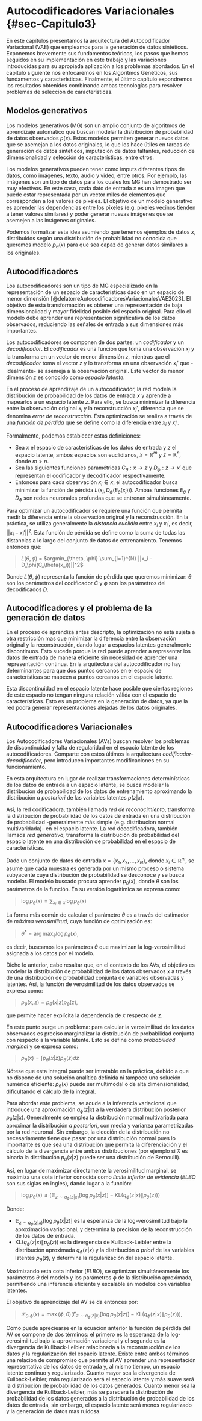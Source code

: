 # Autocodificadores Variacionales {#sec-Capitulo3}

En este capítulos presentamos la arquitectura del Autocodificador Variacional (VAE) que empleamos para la generación de datos sintéticos. Exponemos brevemente sus fundamentos teóricos, los pasos que hemos seguidos en su implementación en este trabajo y las variaciones introducidas para su apropiada aplicación a los problemas abordados. En el capítulo siguiente nos enfocaremos en los Algoritmos Genéticos, sus fundamentos y características. Finalmente, el último capítulo expondremos los resultados obtenidos combinando ambas tecnologías para resolver problemas de selección de características.

## Modelos generativos

Los modelos generativos (MG) son un amplio conjunto de algoritmos de aprendizaje automático que buscan modelar la distribución de probabilidad de datos observados $p(x)$. Estos modelos permiten generar nuevos datos que se asemejan a los datos originales, lo que los hace útiles en tareas de generación de datos sintéticos, imputación de datos faltantes, reducción de dimensionalidad y selección de características, entre otros.

Los modelos generativos pueden tener como imputs diferentes tipos de datos, como imágenes, texto, audio y video, entre otros. Por ejemplo, las imágenes son un tipo de datos para los cuales los MG han demostrado ser muy efectivos. En este caso, cada dato de entrada $x$ es una imagen que puede estar representada por un vector miles de elementos  que corresponden a los valores de píxeles. El objetivo de un modelo generativo es aprender las dependencias entre los píxeles (e.g. pixeles vecinos tienden a tener valores similares) y poder generar nuevas imágenes que se asemejen a las imágenes originales.

Podemos formalizar esta idea asumiendo que tenemos ejemplos de datos $x$, distribuidos según una distribución de probabilidad no conocida que queremos modelo $p_\theta(x)$ para que sea capaz de generar datos similares a los originales. 

## Autocodificadores

Los autocodificadores son un tipo de MG especializado en la representación de un espacio de características dado en un espacio de menor dimensión [@delatorreAutocodificadoresVariacionalesVAE2023].  El objetivo de esta transformación es obtener una representación de baja dimensionalidad y mayor fidelidad posible del espacio original. Para ello el modelo debe aprender una representación significativa de los datos observados, reduciendo las señales de entrada a sus dimensiones más importantes. 

Los autocodificadores se componen de dos partes: un *codificador* y un *decodificador*. El *codificador* es una función que toma una observación $x_i$ y la transforma en un vector de menor dimensión $z$, mientras que el *decodificador* toma el vector $z$ y lo transforma en una observación $x_i'$ que -idealmente- se asemeja a la observación original. Este vector de menor dimensión $z$ es conocido como *espacio latente*.

En el proceso de aprendizaje de un autocodificador, la red modela la distribución de probabilidad de los datos de entrada $x$ y aprende a mapearlos a un espacio latente $z$. Para ello, se busca minimizar la diferencia entre la observación original $x_i$ y la reconstrucción $x_i'$, diferencia que se denomina *error de reconstrucción*. Esta optimización se realiza a través de una *función de pérdida* que se define como la diferencia entre $x_i$ y $x_i'$.

Formalmente, podemos establecer estas definiciones: 

- Sea $x$ el espacio de características de los datos de entrada y $z$ el espacio latente, ambos espacios son euclidianos, $x = \mathbb{R}^m$ y $z = \mathbb{R}^n$, donde $m > n$.
- Sea las siguientes funciones paramétricas $C_\theta: x \rightarrow z$ y $D_\phi: z \rightarrow x'$ que representan el codificador y decodificador respectivamente.
- Entonces para cada observación $x_i \in x$, el autocodificador busca minimizar la función de pérdida $L(x_i, D_\phi(E_\theta(x_i)))$. Ambas funciones $E_\theta$ y $D_\phi$ son redes neuronales profundas que se entrenan simultáneamente.

Para optimizar un autocodificador se requiere una función que permita medir la diferencia entre la observación original y la reconstrucción. En la práctica, se utiliza generalmente la *distancia euclidia* entre $x_i$ y $x_i'$, es decir, $||x_i - x_i'||^2$. Esta función de pérdida se define como la suma de todas las distancias a lo largo del conjunto de datos de entrenamiento. Tenemos entonces que: 

> $L(\theta, \phi)$ =  $argmin_{\theta, \phi} \sum_{i=1}^{N} ||x_i - D_\phi(C_\theta(x_i))||^2$

Donde $L(\theta, \phi)$ representa la función de pérdida que queremos minimizar: $\theta$ son los parámetros del codificador $C$ y $\phi$ son los parámetros del decodificados $D$.


<!---
https://chatgpt.com/share/c1e86afb-15e4-463c-ac87-6808816a6764
-->

## Autocodificadores y el problema de la generación de datos

En el proceso de aprendiza antes descripto, la optimización no está sujeta a otra restricción mas que  minimizar la diferencia entre la observación original y la reconstrucción, dando lugar a espacios latentes generalmente discontinuos. Esto sucede porque la red puede aprender a representar los datos de entrada de manera eficiente sin necesidad de aprender una representación continua. En la arquitectura del autocodificador no hay determinantes para que dos puntos cercanos en el espacio de características se mapeen a puntos cercanos en el espacio latente. 

Esta discontinuidad en el espacio latente hace posible que ciertas regiones de este espacio no tengan ninguna relación válida con el espacio de características. Esto es un problema en la generación de datos, ya que la red podrá generar representaciones alejadas de los datos originales.


<!---
https://towardsdatascience.com/understanding-variational-autoencoders-vaes-f70510919f73
Graficar: irregular latent space
-->


## Autocodificadores Variacionales

<!---
An Introduction to Variational Autoencoders, KINGMA,2019
-->

Los Autocodificadores Variacionales (AVs) buscan resolver los problemas de discontinuidad y falta de regularidad en el espacio latente de los autocodificadores. Comparte con estos últimos la arquitectura *codificador-decodificador*, pero introducen importantes modificaciones en su funcionamiento. 

En esta arquitectura en lugar de realizar transformaciones determinísticas de los datos de entrada a un espacio latente, se busca modelar la distribución de probabilidad de los datos de entrenamiento aproximando la distribución *a posteriori* de las variables latentes $p(z|x)$.

Así, la red codificadora, también llamada *red de reconocimiento*, transforma la distribución de probabilidad de los datos de entrada en una distribución de probabilidad -generalmente más simple (e.g. distribucion normal multivaridada)- en el espacio latente. La red decodificadora, también llamada *red generativa*, transforma la distribución de probabilidad del espacio latente en una distribución de probabilidad en el espacio de características. 

Dado un conjunto de datos de entrada $x = \{x_1, x_2, ..., x_N\}$, donde $x_i \in \mathbb{R}^m$, se asume que cada muestra es generada por un mismo proceso o sistema subyacente cuya distribución de probabilidad se desconoce y se busca modelar. El modelo buscado procura aprender $p_\theta(x)$, donde $\theta$ son los parámetros de la función. En su versión logarítimica se expresa como: 

> $\log p_\theta(x) = \sum_{x_i \in x} \log p_\theta(x)$

<!---
Esta función se lee como la log-verosimilitud de los datos observados $x$ bajo el modelo $p_\theta(x)$ y es igual a la suma de las log-verosimilitudes de cada dato de entrada $x_i$.
-->

La forma más común de calcular el parámetro $\theta$ es a través del estimador de *máxima verosimilitud*, cuya función de optimización es: 

> $\theta^* = \arg \max_\theta \log p_\theta(x)$, 

es decir, buscamos los parámetros $\theta$ que maximizan la log-verosimilitud asignada a los datos por el modelo. 

Dicho lo anterior, cabe resaltar que, en el contexto de los AVs, el objetivo es modelar la distribución de probabilidad de los datos observados $x$ a través de una distribución de probabilidad conjunta de variables observadas y latentes. Así, la función de verosimilitud de los datos observados se expresa como:

> $p_\theta(x, z) = p_\theta(x|z) p_\theta(z)$,  

que permite hacer explícita la dependencia de $x$ respecto de $z$.

En este punto surge un problema: para calcular la verosimilitud de los datos observados es preciso marginalizar la distribución de probabilidad conjunta con respecto a la variable latente. Esto se define como *probabilidad marginal* y se expresa como:

> $p_\theta(x) = \int p_\theta(x|z)p_\theta(z)dz$

Nótese que esta integral puede ser intratable en la práctica, debido a que no dispone de una solución analítica definida ni tampoco una solución numérica eficiente: $p_\theta(x)$ puede ser multimodal o de alta dimensionalidad, dificultando el cálculo de la integral. 

Para abordar este problema, se acude a la inferencia variacional que introduce una aproximación $q_\phi(z|x)$ a la verdadera distribución posterior $p_\theta(z|x)$. Generalmente se emplea la distribución normal multivariada para aproximar la distribución *a posteriori*, con media y varianza parametrizadas por la red neuronal. Sin embargo, la elección de la distribución no necesariamente tiene que pasar por una distribución normal pues lo importante es que sea una distribución que permita la diferenciación y el cálculo de la divergencia entre ambas distribuciones (por ejemplo si $X$ es binaria la distribución $p_\theta(x|z)$ puede ser una distribución de Bernoulli).

Así, en lugar de maximizar directamente la verosimilitud marginal, se maximiza una cota inferior conocida como *límite inferior de evidencia* (*ELBO* son sus siglas en ingles), dando lugar a la función:

> $\log p_\theta(x) \geq \left(\mathbb{E}_{z \sim q_\phi(z|x)} [\log p_\theta (x|z)] - \text{KL}(q_\phi(z|x) \| p_\theta(z)) \right)$

Donde:

- $\mathbb{E}_{z \sim q_\phi(z|x)} [\log p_\theta (x|z)]$ es la esperanza de la log-verosimilitud bajo la aproximación variacional, y determina la precision de la reconstrucción de los datos de entrada.
- $\text{KL}(q_\phi(z|x) \| p_\theta(z))$ es la divergencia de Kullback-Leibler entre la distribución aproximada $q_\phi(z|x)$ y la distribución *a priori* de las variables latentes  $p_\theta(z)$, y determina la regularización del espacio latente.

Maximizando esta cota inferior (*ELBO*), se optimizan simultáneamente los parámetros $\theta$ del modelo y los parámetros $\phi$ de la distribución aproximada, permitiendo una inferencia eficiente y escalable en modelos con variables latentes.

El objetivo de aprendizaje del AV se da entonces por:

> $\mathcal{L}_\theta,_\phi(x) = \max(\phi,\theta) \left( E_{z \sim q_\phi(z|x)} [\log p_\theta (x|z)] - \text{KL}(q_\phi(z|x) \| p_\theta(z)) \right),$

Como puede apreciearse en la ecuación anterior la función de pérdida del AV se compone de dos términos: el primero es la esperanza de la log-verosimilitud bajo la aproximación variacional y el segundo es la divergencia de Kullback-Leibler relacionada a la reconstrucción de los datos y la regularización del espacio latente. Existe entre ambos términos una relación de compromiso que permite al AV aprender una representación representativa de los datos de entrada y, al mismo tiempo, un espacio latente continuo y regularizado. Cuanto mayor sea la divergencia de Kullback-Leibler, más regularizado será el espacio latente y más suave será la distribución de probabilidad de los datos generados. Cuanto menor sea la divergencia de Kullback-Leibler, más se parecerá la distribución de probabilidad de los datos generados a la distribución de probabilidad de los datos de entrada, sin embargo, el espacio latente será menos regularizado y la generación de datos mas ruidosa.

<!---
Girin, Dynamical Variational Autoencoders: A Comprehensive Review
-->

